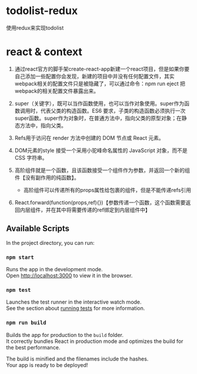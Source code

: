 # todolist-redux
使用redux来实现todolist

# react & context
1. 通过react官方的脚手架create-react-app新建一个react项目，但是如果你要自己添加一些配置你会发现，新建的项目中并没有任何配置文件，其实webpack相关的配置文件只是被隐藏了，可以通过命令：npm run eject 把webpack的相关配置文件暴露出来。

2. super（关键字），既可以当作函数使用，也可以当作对象使用。super作为函数调用时，代表父类的构造函数。ES6 要求，子类的构造函数必须执行一次super函数。super作为对象时，在普通方法中，指向父类的原型对象；在静态方法中，指向父类。

3. Refs用于访问在 render 方法中创建的 DOM 节点或 React 元素。

4. DOM元素的style 接受一个采用小驼峰命名属性的 JavaScript 对象，而不是 CSS 字符串。

5. 高阶组件就是一个函数，且该函数接受一个组件作为参数，并返回一个新的组件【没有副作用的纯函数】。
    - 高阶组件可以传递所有的props属性给包裹的组件，但是不能传递refs引用

6. React.forward(function(props,ref){})【参数传递一个函数，这个函数需要返回内层组件，并在其中将需要传递的ref绑定到内层组件中】

## Available Scripts

In the project directory, you can run:

### `npm start`

Runs the app in the development mode.<br>
Open [http://localhost:3000](http://localhost:3000) to view it in the browser.

### `npm test`

Launches the test runner in the interactive watch mode.<br>
See the section about [running tests](https://facebook.github.io/create-react-app/docs/running-tests) for more information.

### `npm run build`

Builds the app for production to the `build` folder.<br>
It correctly bundles React in production mode and optimizes the build for the best performance.

The build is minified and the filenames include the hashes.<br>
Your app is ready to be deployed!